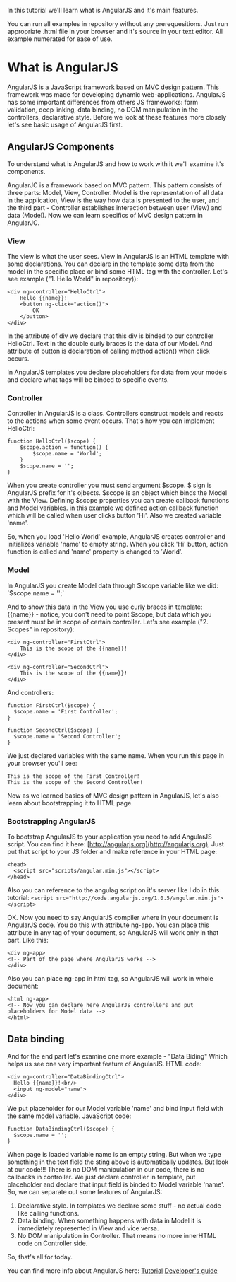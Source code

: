 In this tutorial we'll learn what is AngularJS and it's main features.

You can run all examples in repository without any prerequesitions. Just run appropriate .html file in your browser and it's source in your text editor. All example numerated for ease of use.

# What is AngularJS

AngularJS is a JavaScript framework based on MVC design pattern. This framework was made for developing dynamic web-applications. AngularJS has some important differences from others JS frameworks: form validation, deep linking, data binding, no DOM manipulation in the controllers, declarative style. Before we look at these features more closely let's see basic usage of AngularJS first.

## AngularJS Components

To understand what is AngularJS and how to work with it we'll examine it's components.

AngularJC is a framework based on MVC pattern. This pattern consists of three parts: Model, View, Controller. Model is the representation of all data in the application, View is the way how data is presented to the user, and the third part - Controller establishes interaction between user (View) and data (Model). Now we can learn specifics of MVC design pattern in AngularJC.

### View

The view is what the user sees. View in AngularJS is an HTML template with some declarations. You can declare in the template some data from the model in the  specific place or bind some HTML tag with the controller. Let's see example ("1. Hello World" in repository)):

```
<div ng-controller="HelloCtrl">
	Hello {{name}}!
	<button ng-click="action()">
		OK
	</button>
</div>
```

In the attribute of div we declare that this div is binded to our controller HelloCtrl. Text in the double curly braces is the data of our Model. And attribute of button is declaration of calling method action() when click occurs.

In AngularJS templates you declare placeholders for data from your models and declare what tags will be binded to specific events.

### Controller

Controller in AngularJS is a class. Controllers construct models and reacts to the actions when some event occurs. That's how you can implement HelloCtrl:

```
function HelloCtrl($scope) {
	$scope.action = function() {
		$scope.name = 'World';
	}
	$scope.name = '';
}
```

When you create controller you must send argument $scope. $ sign is AngularJS prefix for it's ojbects. $scope is an object which binds the Model with the View. Defining $scope properties you can create callback functions and Model variables. in this example we defined action callback function which will be called when user clicks button 'Hi'. Also we created variable 'name'.

So, when you load 'Hello World' example, AngularJS creates controller and initializes variable 'name' to empty string. When you click 'Hi' button, action function is called and 'name' property is changed to 'World'.

### Model

In AngularJS you create Model data through $scope variable like we did: `$scope.name = '';`

And to show this data in the View you use curly braces in template: {{name}} - notice, you don't need to point $scope, but data which you present must be in scope of certain controller. Let's see example ("2. Scopes" in repository):

```
<div ng-controller="FirstCtrl">
	This is the scope of the {{name}}!
</div>

<div ng-controller="SecondCtrl">
	This is the scope of the {{name}}!
</div>
```

And controllers:

```
function FirstCtrl($scope) {
  $scope.name = 'First Controller';
}

function SecondCtrl($scope) {
  $scope.name = 'Second Controller';
}
```

We just declared variables with the same name. When you run this page in your browser you'll see:

```
This is the scope of the First Controller!
This is the scope of the Second Controller!
```

Now as we learned basics of MVC design pattern in AngularJS, let's also learn about bootstrapping it to HTML page.

### Bootstrapping AngularJS

To bootstrap AngularJS to your application you need to add AngularJS script. You can find it here: [http://angularjs.org](http://angularjs.org). Just put that script to your JS folder and make reference in your HTML page:

```
<head>
  <script src="scripts/angular.min.js"></script>
</head>
```

Also you can reference to the angulag script on it's server like I do in this tutorial: `<script src="http://code.angularjs.org/1.0.5/angular.min.js"></script>`

OK. Now you need to say AngularJS compiler where in your document is AngularJS code. You do this with attribute ng-app. You can place this attribute in any tag of your document, so AngularJS will work only in that part. Like this:

```
<div ng-app>
<!-- Part of the page where AngularJS works -->
</div>
```

Also you can place ng-app in html tag, so AngularJS will work in whole document:

```
<html ng-app>
<!-- Now you can declare here AngularJS controllers and put placeholders for Model data -->
</html>
```

## Data binding

And for the end part let's examine one more example - "Data Biding" Which helps us see one very important feature of AngularJS. HTML code:

```
<div ng-controller="DataBindingCtrl">
  Hello {{name}}!<br/>
  <input ng-model="name">
</div>
```

We put placeholder for our Model variable 'name' and bind input field with the same model variable. JavaScript code:

```
function DataBindingCtrl($scope) {
  $scope.name = '';
}
```

When page is loaded variable name is an empty string. But when we type something in the text field the sting above is automatically updates. But look at our code!!! There is no DOM manipulation in our code, there is no callbacks in controller. We just declare controller in template, put placeholder and declare that input field is binded to Model variable 'name'. So, we can separate out some features of AngularJS:

1. Declarative style. In templates we declare some stuff - no actual code like calling functions.
2. Data binding. When something happens with data in Model it is immediately represented in View and vice versa.
3. No DOM manipulation in Controller. That means no more innerHTML code on Controller side.

So, that's all for today.

You can find more info about AngularJS here:
[Tutorial](http://docs.angularjs.org/tutorial/index)
[Developer's guide](http://docs.angularjs.org/guide)